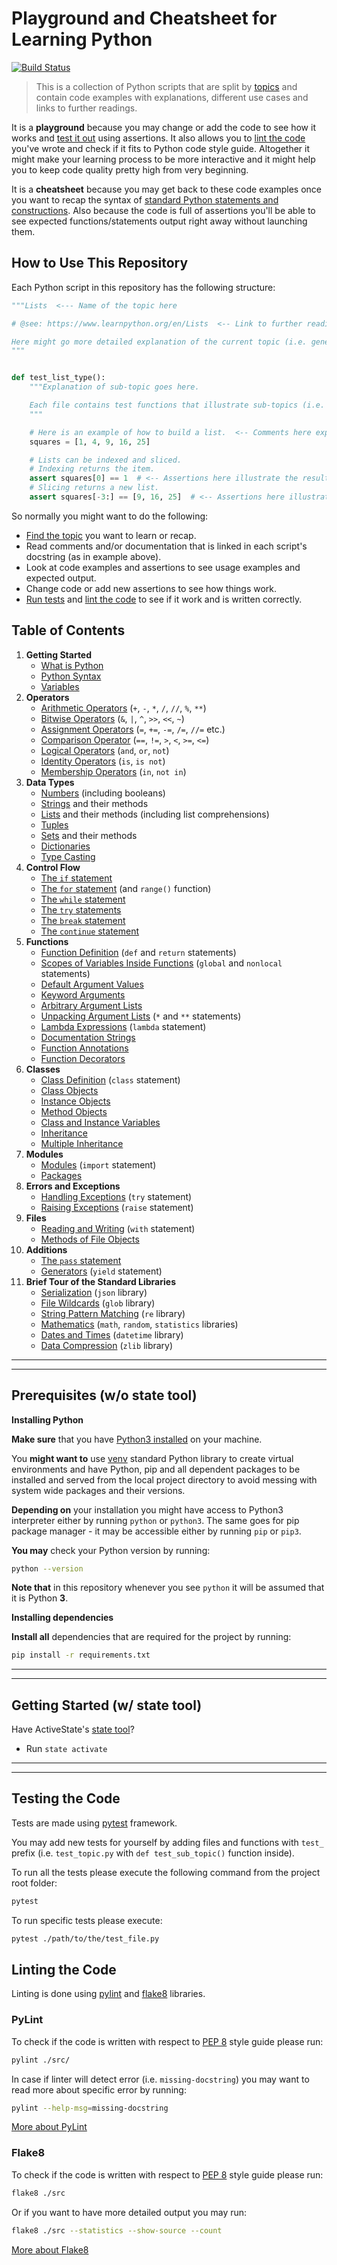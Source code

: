 # Playground and Cheatsheet for Learning Python

[![Build Status](https://travis-ci.org/trekhleb/learn-python.svg?branch=master)](https://travis-ci.org/trekhleb/learn-python)

> This is a collection of Python scripts that are split by [topics](#table-of-contents) and contain
code examples with explanations, different use cases and links to further readings.

It is a **playground** because you may change or add the code to see how it works
and [test it out](#testing-the-code) using assertions. It also allows you
to [lint the code](#linting-the-code) you've wrote and check if it fits to Python code style guide.
Altogether it might make your learning process to be more interactive and it might help you to keep
code quality pretty high from very beginning.

It is a **cheatsheet** because you may get back to these code examples once you want to recap the
syntax of [standard Python statements and constructions](#table-of-contents). Also because the
code is full of assertions you'll be able to see expected functions/statements output right away
without launching them.

## How to Use This Repository

Each Python script in this repository has the following structure:

```python
"""Lists  <--- Name of the topic here

# @see: https://www.learnpython.org/en/Lists  <-- Link to further readings goes here

Here might go more detailed explanation of the current topic (i.e. general info about Lists).
"""


def test_list_type():
    """Explanation of sub-topic goes here.

    Each file contains test functions that illustrate sub-topics (i.e. lists type, lists methods).
    """

    # Here is an example of how to build a list.  <-- Comments here explain the action
    squares = [1, 4, 9, 16, 25]

    # Lists can be indexed and sliced.
    # Indexing returns the item.
    assert squares[0] == 1  # <-- Assertions here illustrate the result.
    # Slicing returns a new list.
    assert squares[-3:] == [9, 16, 25]  # <-- Assertions here illustrate the result.
```

So normally you might want to do the following:

- [Find the topic](#table-of-contents) you want to learn or recap.
- Read comments and/or documentation that is linked in each script's docstring (as in example above).
- Look at code examples and assertions to see usage examples and expected output.
- Change code or add new assertions to see how things work.
- [Run tests](#testing-the-code) and [lint the code](#linting-the-code) to see if it work and is
written correctly.

## Table of Contents

1. **Getting Started**
    - [What is Python](src/getting_started/what_is_python.md)
    - [Python Syntax](src/getting_started/python_syntax.md)
    - [Variables](src/getting_started/test_variables.py)
2. **Operators**
    - [Arithmetic Operators](src/operators/test_arithmetic.py) (`+`, `-`, `*`, `/`, `//`, `%`, `**`)
    - [Bitwise Operators](src/operators/test_bitwise.py) (`&`, `|`, `^`, `>>`, `<<`, `~`)
    - [Assignment Operators](src/operators/test_assigment.py) (`=`, `+=`, `-=`, `/=`, `//=` etc.)
    - [Comparison Operator](src/operators/test_comparison.py) (`==`, `!=`, `>`, `<`, `>=`, `<=`)
    - [Logical Operators](src/operators/test_logical.py) (`and`, `or`, `not`)
    - [Identity Operators](src/operators/test_identity.py) (`is`, `is not`)
    - [Membership Operators](src/operators/test_membership.py) (`in`, `not in`)
3. **Data Types**
    - [Numbers](src/data_types/test_numbers.py) (including booleans)
    - [Strings](src/data_types/test_strings.py) and their methods
    - [Lists](src/data_types/test_lists.py) and their methods (including list comprehensions)
    - [Tuples](src/data_types/test_tuples.py)
    - [Sets](src/data_types/test_sets.py) and their methods
    - [Dictionaries](src/data_types/test_dictionaries.py)
    - [Type Casting](src/data_types/test_type_casting.py)
4. **Control Flow**
    - [The `if` statement](src/control_flow/test_if.py)
    - [The `for` statement](src/control_flow/test_for.py) (and `range()` function)
    - [The `while` statement](src/control_flow/test_while.py)
    - [The `try` statements](src/control_flow/test_try.py)
    - [The `break` statement](src/control_flow/test_break.py)
    - [The `continue` statement](src/control_flow/test_continue.py)
5. **Functions**
    - [Function Definition](src/functions/test_function_definition.py) (`def` and `return` statements)
    - [Scopes of Variables Inside Functions](src/functions/test_function_scopes.py) (`global` and `nonlocal` statements)
    - [Default Argument Values](src/functions/test_function_default_arguments.py)
    - [Keyword Arguments](src/functions/test_function_keyword_arguments.py)
    - [Arbitrary Argument Lists](src/functions/test_function_arbitrary_arguments.py)
    - [Unpacking Argument Lists](src/functions/test_function_unpacking_arguments.py) (`*` and `**` statements)
    - [Lambda Expressions](src/functions/test_lambda_expressions.py) (`lambda` statement)
    - [Documentation Strings](src/functions/test_function_documentation_string.py)
    - [Function Annotations](src/functions/test_function_annotations.py)
    - [Function Decorators](src/functions/test_function_decorators.py)
6. **Classes**
    - [Class Definition](src/classes/test_class_definition.py) (`class` statement)
    - [Class Objects](src/classes/test_class_objects.py)
    - [Instance Objects](src/classes/test_instance_objects.py)
    - [Method Objects](src/classes/test_method_objects.py)
    - [Class and Instance Variables](src/classes/test_class_and_instance_variables.py)
    - [Inheritance](src/classes/test_inheritance.py)
    - [Multiple Inheritance](src/classes/test_multiple_inheritance.py)
7. **Modules**
    - [Modules](src/modules/test_modules.py) (`import` statement)
    - [Packages](src/modules/test_packages.py)
8. **Errors and Exceptions**
    - [Handling Exceptions](src/exceptions/test_handle_exceptions.py) (`try` statement)
    - [Raising Exceptions](src/exceptions/test_raise_exceptions.py) (`raise` statement)
9. **Files**
    - [Reading and Writing](src/files/test_file_reading.py) (`with` statement)
    - [Methods of File Objects](src/files/test_file_methods.py)
10. **Additions**
    - [The `pass` statement](src/additions/test_pass.py)
    - [Generators](src/additions/test_generators.py) (`yield` statement)
11. **Brief Tour of the Standard Libraries**
    - [Serialization](src/standard_libraries/test_json.py) (`json` library)
    - [File Wildcards](src/standard_libraries/test_glob.py) (`glob` library)
    - [String Pattern Matching](src/standard_libraries/test_re.py) (`re` library)
    - [Mathematics](src/standard_libraries/test_math.py) (`math`, `random`, `statistics` libraries)
    - [Dates and Times](src/standard_libraries/test_datetime.py) (`datetime` library)
    - [Data Compression](src/standard_libraries/test_zlib.py) (`zlib` library)


---
---


## Prerequisites (w/o state tool)


**Installing Python**

**Make sure** that you have [Python3 installed](https://realpython.com/installing-python/) on your machine.

You **might want to** use [venv](https://docs.python.org/3/library/venv.html) standard Python library
to create virtual environments and have Python, pip and all dependent packages to be installed and
served from the local project directory to avoid messing with system wide packages and their
versions.

**Depending on** your installation you might have access to Python3 interpreter either by
running `python` or `python3`. The same goes for pip package manager - it may be accessible either
by running `pip` or `pip3`.

**You may** check your Python version by running:

```bash
python --version
```

**Note that** in this repository whenever you see `python` it will be assumed that it is Python **3**.

**Installing dependencies**

**Install all** dependencies that are required for the project by running:

```bash
pip install -r requirements.txt
```

---
---



## Getting Started (w/ state tool)

Have ActiveState's [state tool](http://docs.activestate.com/platform/start/state.html)?
- Run `state activate`

---
---


## Testing the Code

Tests are made using [pytest](https://docs.pytest.org/en/latest/) framework.

You may add new tests for yourself by adding files and functions with `test_` prefix
(i.e. `test_topic.py` with `def test_sub_topic()` function inside).

To run all the tests please execute the following command from the project root folder:

```bash
pytest
```

To run specific tests please execute:

```bash
pytest ./path/to/the/test_file.py
```

## Linting the Code

Linting is done using [pylint](http://pylint.pycqa.org/) and [flake8](http://flake8.pycqa.org/en/latest/) libraries.

### PyLint

To check if the code is written with respect
to [PEP 8](https://www.python.org/dev/peps/pep-0008/) style guide please run:

```bash
pylint ./src/
```

In case if linter will detect error (i.e. `missing-docstring`) you may want to read more about
specific error by running:

```bash
pylint --help-msg=missing-docstring
```

[More about PyLint](http://pylint.pycqa.org/)

### Flake8

To check if the code is written with respect
to [PEP 8](https://www.python.org/dev/peps/pep-0008/) style guide please run:

```bash
flake8 ./src
```

Or if you want to have more detailed output you may run:

```bash
flake8 ./src --statistics --show-source --count
```

[More about Flake8](http://flake8.pycqa.org/en/latest/)
